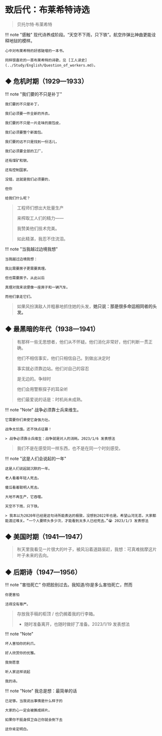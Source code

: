 # 致后代：布莱希特诗选


> 贝托尔特·布莱希特


!!! note "感触"
    现代诗养成阶段。“天空不下雨，只下铁”。航空炸弹比神曲更能诠释地狱的模样。

    心中对布莱希特的好感陡增的一本书。

    同样很喜欢的一首布莱希特的诗歌，见 [工人读史](../Study/English/Question_of_workers.md)。

## ◆  危机时期（1929—1933）


!!! note "我们要的不只是补丁" 
    
    我们要的不只是补丁，
    
    我们必须要一件全新的外衣。
    
    我们要的不只是一片走味的面包皮，
    
    我们必须要整个新面包。
    
    我们要的远不只是找到一份活儿，
    
    我们必须要全部的工厂，
    
    还有煤矿和钢，
    
    还有控制国家。
    
    没错，这就是我们必须要的，
    
    但你
    
    给我们什么呢？

> 工程师们想出大批量生产
> 
> 来榨取工人们的精力——
> 
> 我赞美他们技术完美。
> 
> 如此精湛，我忍不住流泪。

!!! note "当我越过边境我想"

    当我越过边境我想：
    
    我比需要房子更需要真理。
    
    但也需要房子。从此以后
    
    真理对我来说便像一座房子和一辆汽车。
    
    而他们拿走它们。

> 如果风扮演敌人并粗暴地抓住她的头发，**她只说：那是很多命运相同者的头发。**


## ◆  最黑暗的年代（1938—1941）

> 有那样一些无思想者，他们从不怀疑。他们消化非常好，他们判断一贯正确。
> 
> 他们不相信事实，他们只相信自己。到做出决定时
> 
> 事实就必须靠边站。他们对自己的容忍
> 
> 是无边的。争辩时
> 
> 他们会用警察探子的耳朵听
> 
>  他们最爱说的话是：时机尚未成熟。


!!! note "Note" 
    战争必须靠士兵来维生。
    
    它需要你们来使它身强力壮。
    
    战争太饥饿。还不快点征募！

    > 战争必须靠士兵维生：战争就是对人的消耗。2023/1/6 发表想法


> 我们不是在感受同一样东西，也不是在同一个时刻感受。

!!! note "这是人们会说起的一年"
    
    这是人们说起就沉默的一年。
    
    老人看着年轻人死去。
    
    傻瓜看着聪明人死去。
    
    大地不再生产，它吞噬。
    
    天空不下雨，只下铁。

    > 我本以为2020年已经是这句诗所能表达的极致，没想到2022年也是。希望山河无恙，大家都能渡过难关。“一个人要转头多少次，才能看到太多人已经死去。”😭 2023/1/3 发表想法


## ◆  美国时期（1941—1947）

> 秋天里我看见一片很大的叶子，被风沿着道路驱赶，我想：可真难揣摩这片叶子未来的去向。


## ◆  后期诗（1947—1956）


!!! note "害怕死亡"
    你把脸别过去。我知道/你是多么害怕死亡，然而
    
    你更害怕
    
    活得没有尊严。


> 存放我手稿的柜顶 / 也仍搁着我的行李箱。
>
> - 随时准备离开，也随时做好了准备。2023/1/19 发表想法


!!! note "Note"
    
    坏人害怕你的利爪。
    
    好人欣赏你的优雅。
    
    我倒愿意
    
    听人家这样说起
    
    我的诗。


!!! note "Note" 
    我总是想：最简单的话
    
    已足够。当我说出事情是什么样子的
    
    大家的心一定会被撕成碎片。
    
    如果你不挺身捍卫自己你就会倒下去
    
    这你肯定明白。

